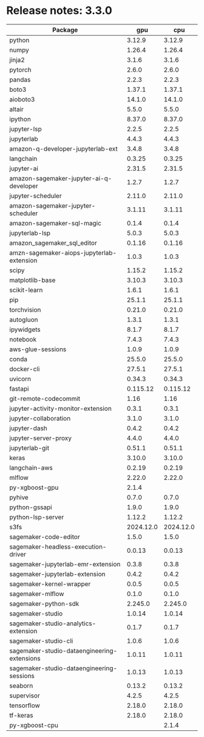 # Release notes: 3.3.0

Package | gpu| cpu
---|---|---
python|3.12.9|3.12.9
numpy|1.26.4|1.26.4
jinja2|3.1.6|3.1.6
pytorch|2.6.0|2.6.0
pandas|2.2.3|2.2.3
boto3|1.37.1|1.37.1
aioboto3|14.1.0|14.1.0
altair|5.5.0|5.5.0
ipython|8.37.0|8.37.0
jupyter-lsp|2.2.5|2.2.5
jupyterlab|4.4.3|4.4.3
amazon-q-developer-jupyterlab-ext|3.4.8|3.4.8
langchain|0.3.25|0.3.25
jupyter-ai|2.31.5|2.31.5
amazon-sagemaker-jupyter-ai-q-developer|1.2.7|1.2.7
jupyter-scheduler|2.11.0|2.11.0
amazon-sagemaker-jupyter-scheduler|3.1.11|3.1.11
amazon-sagemaker-sql-magic|0.1.4|0.1.4
jupyterlab-lsp|5.0.3|5.0.3
amazon_sagemaker_sql_editor|0.1.16|0.1.16
amzn-sagemaker-aiops-jupyterlab-extension|1.0.3|1.0.3
scipy|1.15.2|1.15.2
matplotlib-base|3.10.3|3.10.3
scikit-learn|1.6.1|1.6.1
pip|25.1.1|25.1.1
torchvision|0.21.0|0.21.0
autogluon|1.3.1|1.3.1
ipywidgets|8.1.7|8.1.7
notebook|7.4.3|7.4.3
aws-glue-sessions|1.0.9|1.0.9
conda|25.5.0|25.5.0
docker-cli|27.5.1|27.5.1
uvicorn|0.34.3|0.34.3
fastapi|0.115.12|0.115.12
git-remote-codecommit|1.16|1.16
jupyter-activity-monitor-extension|0.3.1|0.3.1
jupyter-collaboration|3.1.0|3.1.0
jupyter-dash|0.4.2|0.4.2
jupyter-server-proxy|4.4.0|4.4.0
jupyterlab-git|0.51.1|0.51.1
keras|3.10.0|3.10.0
langchain-aws|0.2.19|0.2.19
mlflow|2.22.0|2.22.0
py-xgboost-gpu|2.1.4| 
pyhive|0.7.0|0.7.0
python-gssapi|1.9.0|1.9.0
python-lsp-server|1.12.2|1.12.2
s3fs|2024.12.0|2024.12.0
sagemaker-code-editor|1.5.0|1.5.0
sagemaker-headless-execution-driver|0.0.13|0.0.13
sagemaker-jupyterlab-emr-extension|0.3.8|0.3.8
sagemaker-jupyterlab-extension|0.4.2|0.4.2
sagemaker-kernel-wrapper|0.0.5|0.0.5
sagemaker-mlflow|0.1.0|0.1.0
sagemaker-python-sdk|2.245.0|2.245.0
sagemaker-studio|1.0.14|1.0.14
sagemaker-studio-analytics-extension|0.1.7|0.1.7
sagemaker-studio-cli|1.0.6|1.0.6
sagemaker-studio-dataengineering-extensions|1.0.11|1.0.11
sagemaker-studio-dataengineering-sessions|1.0.13|1.0.13
seaborn|0.13.2|0.13.2
supervisor|4.2.5|4.2.5
tensorflow|2.18.0|2.18.0
tf-keras|2.18.0|2.18.0
py-xgboost-cpu| |2.1.4
